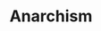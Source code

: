 ---
title: Anarchism
crosslinks:
- youtubefactsbot
- autotldr
- Drama
- socialism
- The_Donald
- youtubot
- Anarcho_Capitalism
- Anarchy101
- EnoughBrocialistSpam
- metanarchism
- ShitLiberalsSay
- COMPLETEANARCHY
- ShitPoliticsSays
- DebateAnarchism
- Physical_Removal
- SRSsucks
- news
- LateStageCapitalism
- SocialistRA
- shitleftistssay
---